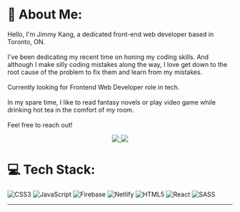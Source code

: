 # 💫 About Me:
Hello, I'm Jimmy Kang, a dedicated front-end web developer based in Toronto, ON.<br><br>I've been dedicating my recent time on honing my coding skills. And although I make silly coding mistakes along the way, I love get down to the root cause of the problem to fix them and learn from my mistakes.
<br><br>
Currently looking for Frontend Web Developer role in tech. 
<br><br>
In my spare time, I like to read fantasy novels or play video game while drinking hot tea in the comfort of my room.
<br><br>
Feel free to reach out!
<br>

<p align="center">
  <a href="https://img.shields.io/badge/LinkedIn-2a4e87?logo=linkedin&style=for-the-badge" target="_blank">
    <img src="https://img.shields.io/badge/LinkedIn-2a4e87?style=for-the-badge"/>
  </a>
    <a href="https://sjimmykang.com/" target="_blank">
    <img src="https://img.shields.io/badge/Portfolio-2a4e87?style=for-the-badge"/>
  </a>
</p>

# 💻 Tech Stack:
![CSS3](https://img.shields.io/badge/css3-%231572B6.svg?style=for-the-badge&logo=css3&logoColor=white) ![JavaScript](https://img.shields.io/badge/javascript-%23323330.svg?style=for-the-badge&logo=javascript&logoColor=%23F7DF1E) ![Firebase](https://img.shields.io/badge/firebase-%23039BE5.svg?style=for-the-badge&logo=firebase) ![Netlify](https://img.shields.io/badge/netlify-%23000000.svg?style=for-the-badge&logo=netlify&logoColor=#00C7B7) ![HTML5](https://img.shields.io/badge/html5-%23E34F26.svg?style=for-the-badge&logo=html5&logoColor=white) ![React](https://img.shields.io/badge/react-%2320232a.svg?style=for-the-badge&logo=react&logoColor=%2361DAFB) ![SASS](https://img.shields.io/badge/SASS-hotpink.svg?style=for-the-badge&logo=SASS&logoColor=white)

---

<!-- Proudly created with GPRM ( https://gprm.itsvg.in ) -->
